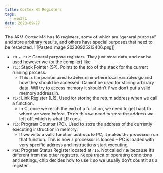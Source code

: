 ```yaml
---
title: Cortex M4 Registers
tags:
  - mte241
date: 2023-09-27
---
```

The ARM Cortex M4 has 16 registers, some of which are “general purpose” and store arbitrary results, and others have special purposes that need to be respected.
![[Pasted image 20230925213406.png]]

- `r0 - r12`: General purpose registers. They just store data, and can be used however we (or the compiler) like.
- `r13`: Stack Pointer (SP). Points to the top of the stack for the current running process. 
	- This is the pointer used to determine where local variables go and how they should be accessed. Cannot be used for storing arbitrary data. Will try to access memory it shouldn’t if we don’t put a valid memory address in.
- `r14`: Link Register (LR). Used for storing the return address when we call a function. 
	- In C, once we reach the end of a function, we need to get back to where we were before. To do this we need to store the address we left off, which is what LR does.
- `r15`: Program Counter (PC). Used to store the address of the currently executing instruction in memory.
	- If we write a valid function address to PC, it makes the processor run that function. This is how a processor is loaded – PC is loaded with very specific address and instructions start executing.
- `PSR`: Program Status Register located at `r16`. Not called `r16` because it’s different from the other registers. Keeps track of operating conditions and settings, chip decides how to use it so we usually don’t count it as a register.

